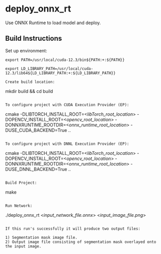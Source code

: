 # deploy_onnx_rt
Use ONNX Runtime to load model and deploy.

## Build Instructions
Set up environment:

```
export PATH=/usr/local/cuda-12.3/bin${PATH:+:${PATH}}

export LD_LIBRARY_PATH=/usr/local/cuda-12.3/lib64${LD_LIBRARY_PATH:+:${LD_LIBRARY_PATH}}

Create build location:

```
mkdir build && cd build

```

To configure project with CUDA Execution Provider (EP):

```

cmake   -DLIBTORCH_INSTALL_ROOT=<_libTorch_root_location_> 
        -DOPENCV_INSTALL_ROOT=<_opencv_root_location_> 
        -DONNXRUNTIME_ROOTDIR=<_onnx_runtime_root_location_>
        -DUSE_CUDA_BACKEND=True
        ..

```

To configure project with DNNL Execution Provider (EP):

```
cmake   -DLIBTORCH_INSTALL_ROOT=<_libTorch_root_location_> 
        -DOPENCV_INSTALL_ROOT=<_opencv_root_location_> 
        -DONNXRUNTIME_ROOTDIR=<_onnx_runtime_root_location_>
        -DUSE_DNNL_BACKEND=True
        ..

```

Build Project:

```
make
```

Run Network:
```
./deploy_onnx_rt <_input_network_file.onnx_> <_input_image_file.png_>
```

If this run's successfully it will produce two output files:

1) Segmentation mask image file.
2) Output image file consisting of segmentation mask overlayed onto the input image.
